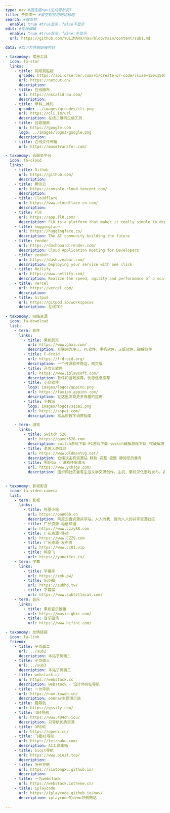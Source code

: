 ```yaml
---
type: nav #固定值nav(生成导航页)
title: 子页面一 #留空则使用网站标题
search: #搜索栏
  enable: true #true显示，false不显示
edit: #在线编辑
  enable: true #true显示，false:不显示
  url: https://github.com/YULIMARX/nav/blob/main/content/sub1.md

data: #以下为导航链接内容

- taxonomy: 常用工具
  icon: fa-star
  links: 
    - title: 网络剪贴板
      qrcode: https://api.qrserver.com/v1/create-qr-code/?size=150x150&data=https://netcut.cn/
      url: https://netcut.cn/
      description: 
    - title: 在线画布
      url: https://excalidraw.com/
      description: 
    - title: 草料二维码
      qrcode: ../images/qrcodes/cli.png
      url: https://cli.im/url
      description: 在线二维码生成工具
    - title: 谷歌搜索
      url: https://google.com
      logo: ../images/logos/google.png
      description: 
    - title: 在线文件传输
      url: https://musetransfer.com/

- taxonomy: 云服务平台
  icon: fa-cloud
  links: 
    - title: Github
      url: https://github.com/
      description: 
    - title: 腾讯云
      url: https://console.cloud.tencent.com/
      description: 
    - title: Cloudflare
      url: https://www.cloudflare-cn.com/
      description: 
    - title: Fl0
      url: https://app.fl0.com/
      description: FL0 is a platform that makes it really simple to deploy your code as a web service. 
    - title: huggingface
      url: https://huggingface.co/
      description: The AI community building the future
    - title: render
      url: https://dashboard.render.com/
      description: Cloud Application Hosting for Developers
    - title: zeabur
      url: https://dash.zeabur.com/
      description: Deploying your service with one click
    - title: Netlify
      url: https://www.netlify.com/
      description: Realize the speed, agility and performance of a scalable, composable web architecture with Netlify
    - title: Vercel
      url: https://vercel.com/
      description:
    - title: Gitpod
      url: https://gitpod.io/workspaces
      description: 在线IDE
  
- taxonomy: 网络资源
  icon: fa-download
  list: 
    - term: 软件
      links:
        - title: 果核剥壳
          url: https://www.ghxi.com/
          description: 互联网的净土。PC软件，手机软件，正版软件，破解软件
        - title: F-droid
          url: https://f-droid.org/
          description: 一个开源软件商店，网页版
        - title: 异次元软件
          url: https://www.iplaysoft.com/
          description: 软件和游戏推荐，优惠信息推荐
        - title: 小众软件
          logo: images/logos/appinn.png
          url: https://faxian.appinn.com/
          description: 在这里发现更多有趣的应用
        - title: 少数派
          logo: images/logos/sspai.png
          url: https://sspai.com/
          description: 高品质数字消费指南

    - term: 游戏
      links:
        - title: Switch 520
          url: https://gamer520.com
          description: switch游戏下载-PC游戏下载-switch破解游戏下载-PC破解游戏下载-Switch520-xxxxx520
        - title: 老男人游戏网
          url: https://www.oldmantvg.net/
          description: 仓储式主机资源站 精校 完整 极致 静待您的垂青
        - title: 围炉Go - 游戏怀旧灌水
          url: https://www.yxhjgs.com/
          description: 围炉网社区兼有生活文学交流创作，主机、掌机汉化游戏发布，各类合集与工具分享。打开记忆的时间宝盒，长路漫漫，且在围炉休息取暖

          
- taxonomy: 影视影音
  icon: fa-video-camera
  list: 
    - term: 影视
      links:
        - title: 阿里小站
          url: https://pan666.cn
          description: 阿里云盘资源共享站。人人为我，我为人人的共享资源社区
        - title: 厂长资源-电信联通
          url: https://www.czzy88.com
        - title: 厂长资源-移动
          url: https://www.CZZ9.com
        - title: 厂长资源-发布页
          url: https://www.cz01.vip
        - title: 鸭奈飞
          url: https://yanaifei.tv/
    - term: 字幕
      links:
        - title: 字幕库
          url: https://zmk.pw/
        - title: SubHD
          url: https://subhd.tv/
        - title: 字幕猫
          url: https://www.subtitlecat.com/
    - term: 音乐
      links:
        - title: 果核音乐搜搜
          url: https://music.ghxi.com/
        - title: 音乐磁场
          url: https://www.hifini.com/

- taxonomy: 友情链接
  icon: fa-link
  friend:
    - title: 子页面二
      url: ../sub2
      description: 本站子页面二
    - title: 子页面三
      url: ../sub3
      description: 本站子页面三
    - title: webstack.cc
      url: https://webstack.cc
      description: webstack - 设计师网址导航
    - title: 一为导航
      url: https://nav.iowen.cn/
      description: onenav主题演示站
    - title: 趣导航
      url: https://qssily.com/
    - title: 404导航
      url: https://www.404dh.icu/
      description: 只导航优质资源
    - title: OPENI
      url: https://openi.cn/
    - title: 飞猪ai导航
      url: https://feizhuke.com/
      description: AI工具集箱
    - title: bioit导航
      url: https://www.bioit.top/
      description:
    - title: 所长导航
      url: https://liutongxu.github.io/
      description:
    - title: 一为webstack
      url: https://webstack.iotheme.cn/
    - title: iplaycode
      url: https://iplaycode.github.io/nav/
      description: iplaycode的demo导航网站
      
---
```

